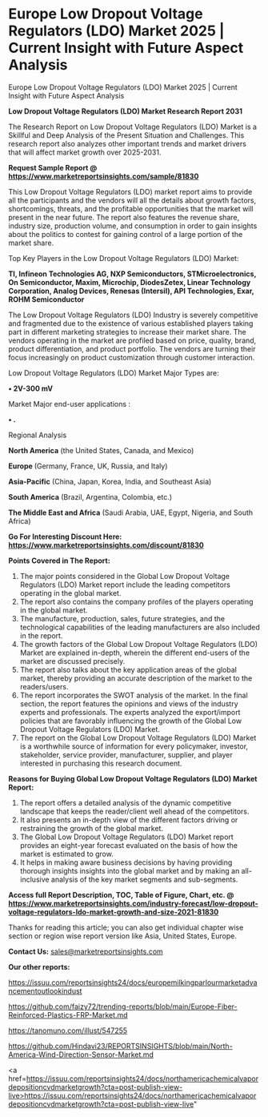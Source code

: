 # Europe Low Dropout Voltage Regulators (LDO) Market 2025 | Current Insight with Future Aspect Analysis
Europe Low Dropout Voltage Regulators (LDO) Market 2025 | Current Insight with Future Aspect Analysis

<strong>Low Dropout Voltage Regulators (LDO) Market Research Report 2031</strong>

The Research Report on Low Dropout Voltage Regulators (LDO) Market is a Skillful and Deep Analysis of the Present Situation and Challenges. This research report also analyzes other important trends and market drivers that will affect market growth over 2025-2031.

<strong>Request Sample Report @ <a href=https://www.marketreportsinsights.com/sample/81830>https://www.marketreportsinsights.com/sample/81830</a></strong>

This Low Dropout Voltage Regulators (LDO) market report aims to provide all the participants and the vendors will all the details about growth factors, shortcomings, threats, and the profitable opportunities that the market will present in the near future. The report also features the revenue share, industry size, production volume, and consumption in order to gain insights about the politics to contest for gaining control of a large portion of the market share.

Top Key Players in the Low Dropout Voltage Regulators (LDO) Market:

<strong>TI, Infineon Technologies AG, NXP Semiconductors, STMicroelectronics, On Semiconductor, Maxim, Microchip, DiodesZetex, Linear Technology Corporation, Analog Devices, Renesas (Intersil), API Technologies, Exar, ROHM Semiconductor</strong>

The Low Dropout Voltage Regulators (LDO) Industry is severely competitive and fragmented due to the existence of various established players taking part in different marketing strategies to increase their market share. The vendors operating in the market are profiled based on price, quality, brand, product differentiation, and product portfolio. The vendors are turning their focus increasingly on product customization through customer interaction.

Low Dropout Voltage Regulators (LDO) Market Major Types are:

<strong>• 2V-300 mV</strong>

Market Major end-user applications :

<strong>• .</strong>

Regional Analysis

</u><strong><b>North America</b></strong> (the United States, Canada, and Mexico)

<strong><b>Europe </b></strong>(Germany, France, UK, Russia, and Italy)

<strong><b>Asia-Pacific</b></strong> (China, Japan, Korea, India, and Southeast Asia)

<strong><b>South America</b></strong> (Brazil, Argentina, Colombia, etc.)

<strong><b>The Middle East and Africa</b></strong> (Saudi Arabia, UAE, Egypt, Nigeria, and South Africa)

<strong>Go For Interesting Discount Here: <a href=https://www.marketreportsinsights.com/discount/81830>https://www.marketreportsinsights.com/discount/81830</a></strong>

<strong>Points Covered in The Report:</strong>
<ol>
  <li>The major points considered in the Global Low Dropout Voltage Regulators (LDO) Market report include the leading competitors operating in the global market.</li>
  <li>The report also contains the company profiles of the players operating in the global market.</li>
  <li>The manufacture, production, sales, future strategies, and the technological capabilities of the leading manufacturers are also included in the report.</li>
  <li>The growth factors of the Global Low Dropout Voltage Regulators (LDO) Market are explained in-depth, wherein the different end-users of the market are discussed precisely.</li>
  <li>The report also talks about the key application areas of the global market, thereby providing an accurate description of the market to the readers/users.</li>
  <li>The report incorporates the SWOT analysis of the market. In the final section, the report features the opinions and views of the industry experts and professionals. The experts analyzed the export/import policies that are favorably influencing the growth of the Global Low Dropout Voltage Regulators (LDO) Market.</li>
  <li>The report on the Global Low Dropout Voltage Regulators (LDO) Market is a worthwhile source of information for every policymaker, investor, stakeholder, service provider, manufacturer, supplier, and player interested in purchasing this research document.</li>
</ol>
<strong>Reasons for Buying Global Low Dropout Voltage Regulators (LDO) Market Report:</strong>

<ol>
  <li>The report offers a detailed analysis of the dynamic competitive landscape that keeps the reader/client well ahead of the competitors.</li>
  <li>It also presents an in-depth view of the different factors driving or restraining the growth of the global market.</li>
  <li>The Global Low Dropout Voltage Regulators (LDO) Market report provides an eight-year forecast evaluated on the basis of how the market is estimated to grow.</li>
  <li>It helps in making aware business decisions by having providing thorough insights insights into the global market and by making an all-inclusive analysis of the key market segments and sub-segments.</li>
</ol>
<strong>Access full Report Description, TOC, Table of Figure, Chart, etc. @ <a href=https://www.marketreportsinsights.com/industry-forecast/low-dropout-voltage-regulators-ldo-market-growth-and-size-2021-81830>https://www.marketreportsinsights.com/industry-forecast/low-dropout-voltage-regulators-ldo-market-growth-and-size-2021-81830</a></strong>


Thanks for reading this article; you can also get individual chapter wise section or region wise report version like Asia, United States, Europe.

<strong>Contact Us:</strong>
sales@marketreportsinsights.com

<strong>Our other reports:</strong>

<a href=https://issuu.com/reportsinsights24/docs/europemilkingparlourmarketadvancementoutlookindust>https://issuu.com/reportsinsights24/docs/europemilkingparlourmarketadvancementoutlookindust</a>

<a href=https://github.com/faizy72/trending-reports/blob/main/Europe-Fiber-Reinforced-Plastics-FRP-Market.md>https://github.com/faizy72/trending-reports/blob/main/Europe-Fiber-Reinforced-Plastics-FRP-Market.md</a>

<a href=https://tanomuno.com/illust/547255>https://tanomuno.com/illust/547255</a>

<a href=https://github.com/Hindavi23/REPORTSINSIGHTS/blob/main/North-America-Wind-Direction-Sensor-Market.md>https://github.com/Hindavi23/REPORTSINSIGHTS/blob/main/North-America-Wind-Direction-Sensor-Market.md</a>

<a href=https://issuu.com/reportsinsights24/docs/northamericachemicalvapordepositioncvdmarketgrowth?cta=post-publish-view-live>https://issuu.com/reportsinsights24/docs/northamericachemicalvapordepositioncvdmarketgrowth?cta=post-publish-view-live</a>"
